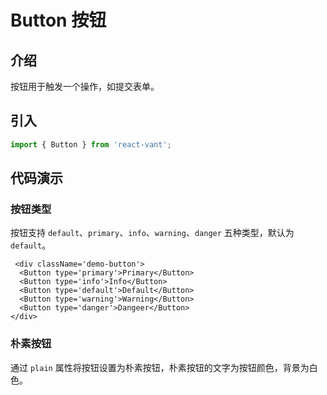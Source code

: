 # Button 按钮

## 介绍

按钮用于触发一个操作，如提交表单。

## 引入

```js
import { Button } from 'react-vant';
```

## 代码演示

### 按钮类型

按钮支持 `default`、`primary`、`info`、`warning`、`danger` 五种类型，默认为 `default`。

```tsx
 <div className='demo-button'>
  <Button type='primary'>Primary</Button>
  <Button type='info'>Info</Button>
  <Button type='default'>Default</Button>
  <Button type='warning'>Warning</Button>
  <Button type='danger'>Dangeer</Button>
</div>
```

### 朴素按钮

通过 `plain` 属性将按钮设置为朴素按钮，朴素按钮的文字为按钮颜色，背景为白色。
